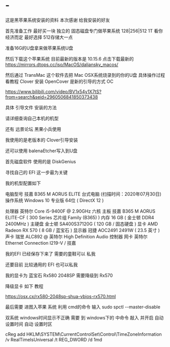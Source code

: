 # -
这是黑苹果系统安装的资料 本次感谢 给我安装的好友 

首先准备工作 最好买一块 独立的 固态磁盘专门做苹果系统 128|256|512 1T 看你经济而定 最好选择 512存储大一点 

准备16G的U盘拿来做苹果系统U盘

然后下载这个苹果系统 目前最新的版本是 10.15.6
点击下载最新的
https://mirrors.dtops.cc/iso/MacOS/daliansky_macos/

然后通过 TransMac 这个软件去把 Mac OSX系统烧录到的你的U盘
具体操作过程看教程 
Clover 安装
OpenCover 是新的引导的方式 OC

https://www.bilibili.com/video/BV1x54y1X7tS?from=search&seid=2960506841850373438

具体 引导文件 安装的方法 

请详细查询自己本机的机型

还有 远景论坛 黑果小兵使用 
	
我使用的是老版本的 Clover引导安装 

还可以使用 balenaEtcher写入到U盘

首先磁盘软件 使用的是 DiskGenius

寻找自己的 EFI 这一步最为关键

我的机型配置如下 

电脑型号	技嘉 B365 M AORUS ELITE 台式电脑  (扫描时间：2020年07月30日)
操作系统	Windows 10 专业版 64位 ( DirectX 12 )
	
处理器	英特尔 Core i5-9400F @ 2.90GHz 六核
主板	技嘉 B365 M AORUS ELITE-CF ( 300 Series 芯片组 Family (B365) )
内存	16 GB ( 金士顿 DDR4 2400MHz )
主硬盘	金士顿 SA400S37120G ( 120 GB / 固态硬盘 )
显卡	AMD Radeon RX 570 ( 8 GB / 蓝宝石 )
显示器	冠捷 AOC2491 2491W ( 23.5 英寸  )
声卡	瑞昱 ALC892 @ 英特尔 High Definition Audio 控制器
网卡	英特尔 Ethernet Connection  I219-V / 技嘉

我的EFI 已经保存下来了 需要的童鞋可以 私我

还要目前 比较通用的 EFI 也可以私我

我的显卡为 蓝宝石 Rx580 2048SP 需要降级到 Rx570 

降级显卡 如下 教程 

https://osx.cx/rx580-2048sp-shua-vbios-rx570.html

最后需要 进图入苹果 系统 利用 cmd的命令 输入 sudo spctl --master-disable 

双系统 windows时间显示不正确 需要 到 windows下的 
中命令 敲入 并开启 自动设置时间 自动 设置时区

cReg add HKLM\SYSTEM\CurrentControlSet\Control\TimeZoneInformation /v RealTimeIsUniversal /t REG_DWORD /d 1md
